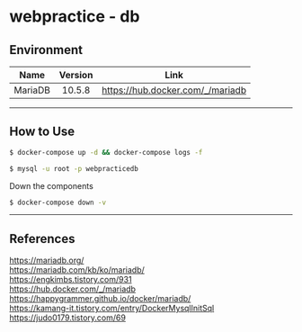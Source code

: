 # webpractice - db

## Environment

| Name | Version | Link |
|:-:|:-:|:-:|
| MariaDB | 10.5.8 | <https://hub.docker.com/_/mariadb> |

---

## How to Use

```bash
$ docker-compose up -d && docker-compose logs -f
```

```bash
$ mysql -u root -p webpracticedb
```

Down the components
```bash
$ docker-compose down -v
```

---

## References

<https://mariadb.org/>  
<https://mariadb.com/kb/ko/mariadb/>  
<https://engkimbs.tistory.com/931>  
<https://hub.docker.com/_/mariadb>  
<https://happygrammer.github.io/docker/mariadb/>  
<https://kamang-it.tistory.com/entry/DockerMysqlInitSql>  
<https://judo0179.tistory.com/69>  
